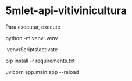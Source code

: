 # 5mlet-api-vitivinicultura

Para executar, execute

python -m venv .venv

.venv\Scripts\activate

pip install -r requirements.txt

uvicorn app.main:app --reload
